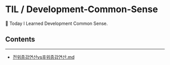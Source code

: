 # TIL / Development-Common-Sense

📝 Today I Learned Development Common Sense.

## Contents

---

- [전위증감연산vs후위증감연산.md](https://github.com/0xe82de/TIL/blob/master/Development-Common-Sense/전위증감연산vs후위증감연산.md)

